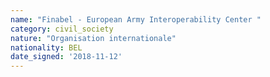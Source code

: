 ```yaml
---
name: "Finabel - European Army Interoperability Center "
category: civil_society
nature: "Organisation internationale"
nationality: BEL
date_signed: '2018-11-12'
---
```

    